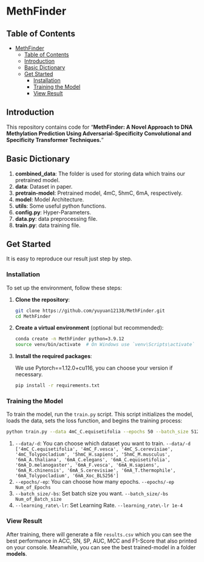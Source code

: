# MethFinder

## Table of Contents

- [MethFinder](#methfinder)
  - [Table of Contents](#table-of-contents)
  - [Introduction](#introduction)
  - [Basic Dictionary](#basic-dictionary)
  - [Get Started](#get-started)
    - [Installation](#installation)
    - [Training the Model](#training-the-model)
    - [View Result](#view-result)

## Introduction

This repository contains code for “**MethFinder: A Novel Approach to DNA Methylation Prediction Using Adversarial-Specificity Convolutional and Specificity Transformer Techniques.**”

## Basic Dictionary

1. **combined_data**: The folder is used for storing data which trains our pretrained model.
2. **data**: Dataset in paper.
3. **pretrain-model**: Pretrained model, 4mC, 5hmC, 6mA, respectively.
4. **model**: Model Architecture.
5. **utils**: Some useful python functions.
6. **config.py**: Hyper-Parameters.
7. **data.py**: data preprocessing file.
8. **train.py**: data training file.

## Get Started

It is easy to reproduce our result just step by step.

### Installation

To set up the environment, follow these steps:

1. **Clone the repository**:

    ```bash
    git clone https://github.com/yuyuan12138/MethFinder.git
    cd MethFinder
    ```

2. **Create a virtual environment** (optional but recommended):

    ```bash
    conda create -n MethFinder python=3.9.12
    source venv/bin/activate  # On Windows use `venv\Scripts\activate`
    ```

3. **Install the required packages**:

   We use Pytorch==1.12.0+cu116, you can choose your version if necessary.

    ```bash
    pip install -r requirements.txt
    ```

### Training the Model

To train the model, run the `train.py` script. This script initializes the model, loads the data, sets the loss function, and begins the training process:

```bash
python train.py --data 4mC_C.equisetifolia --epochs 50 --batch_size 512 --learning_rate 1e-4
```

1. `--data/-d`: You can choose which dataset you want to train. `--data/-d ['4mC_C.equisetifolia', '4mC_F.vesca', '4mC_S.cerevisiae', '4mC_Tolypocladium', '5hmC_H.sapiens', '5hmC_M.musculus', '6mA_A.thaliana', '6mA_C.elegans', '6mA_C.equisetifolia', '6mA_D.melanogaster', '6mA_F.vesca', '6mA_H.sapiens', '6mA_R.chinensis', '6mA_S.cerevisiae', '6mA_T.thermophile', '6mA_Tolypocladium', '6mA_Xoc_BLS256']`
2. `--epochs/-ep`: You can choose how many epochs. `--epochs/-ep Num_of_Epochs`
3. `--batch_size/-bs`: Set batch size you want. `--batch_size/-bs Num_of_Batch_size`
4. `--learning_rate\-lr`: Set Learning Rate. `--learning_rate\-lr 1e-4`

### View Result

After training, there will generate a file `results.csv` which you can see the best performance in ACC, SN, SP, AUC, MCC and F1-Score that also printed on your console. Meanwhile, you can see the best trained-model in a folder **models**.
